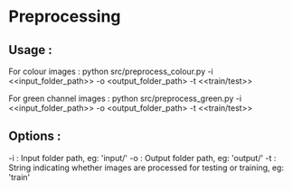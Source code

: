 # Preprocessing

## Usage :

For colour images :
  python src/preprocess_colour.py -i <<input_folder_path>> -o <output_folder_path> -t <<train/test>>

For green channel images :
   python src/preprocess_green.py -i <<input_folder_path>> -o <output_folder_path> -t <<train/test>>

## Options :

  -i : Input folder path, eg: 'input/'
  -o : Output folder path, eg: 'output/'
  -t : String indicating whether images are processed for testing or training, eg: 'train'